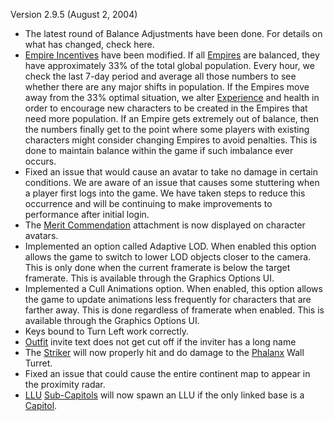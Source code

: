 Version 2.9.5 (August 2, 2004)

- The latest round of Balance Adjustments have been done. For details on what
  has changed, check here.
- [Empire Incentives](../etc/Empire_Incentives.md) have been modified. If all
  [Empires](../terminology/Empire.md) are balanced, they have approximately 33% of the total
  global population. Every hour, we check the last 7-day period and average all
  those numbers to see whether there are any major shifts in population. If the
  Empires move away from the 33% optimal situation, we alter
  [Experience](../terminology/Experience_Points.md) and health in order to encourage new characters to
  be created in the Empires that need more population. If an Empire gets
  extremely out of balance, then the numbers finally get to the point where some
  players with existing characters might consider changing Empires to avoid
  penalties. This is done to maintain balance within the game if such imbalance
  ever occurs.
- Fixed an issue that would cause an avatar to take no damage in certain
  conditions. We are aware of an issue that causes some stuttering when a player
  first logs into the game. We have taken steps to reduce this occurrence and
  will be continuing to make improvements to performance after initial login.
- The [Merit Commendation](../merits/Merit_Commendations.md) attachment is now displayed
  on character avatars.
- Implemented an option called Adaptive LOD. When enabled this option allows the
  game to switch to lower LOD objects closer to the camera. This is only done
  when the current framerate is below the target framerate. This is available
  through the Graphics Options UI.
- Implemented a Cull Animations option. When enabled, this option allows the
  game to update animations less frequently for characters that are farther
  away. This is done regardless of framerate when enabled. This is available
  through the Graphics Options UI.
- Keys bound to Turn Left work correctly.
- [Outfit](../terminology/Outfit.md) invite text does not get cut off if the inviter has a long
  name
- The [Striker](../weapons/Striker.md) will now properly hit and do damage to the
  [Phalanx](../items/Phalanx.md) Wall Turret.
- Fixed an issue that could cause the entire continent map to appear in the
  proximity radar.
- [LLU](../terminology/Lattice_Logic_Unit.md) [Sub-Capitols](../locations/Sub-Capitol.md)
  will now spawn an LLU if the only linked base is a [Capitol](../locations/Capitol.md).


